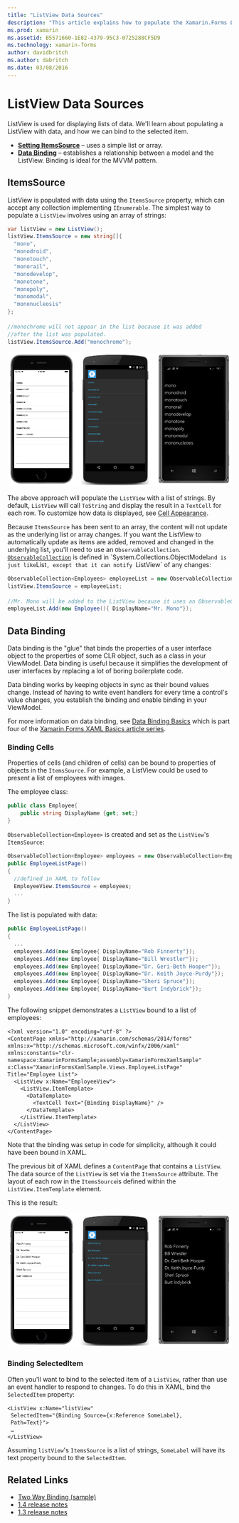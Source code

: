 ```yaml
---
title: "ListView Data Sources"
description: "This article explains how to populate the Xamarin.Forms ListView with data, and how to use data binding with a ListView."
ms.prod: xamarin
ms.assetid: B5571660-1E82-4379-95C3-0725288CF5D9
ms.technology: xamarin-forms
author: davidbritch
ms.author: dabritch
ms.date: 03/08/2016
---
```


# ListView Data Sources

ListView is used for displaying lists of data. We'll learn about populating a ListView with data, and how we can bind to the selected item.

- **[Setting ItemsSource](#ItemsSource)** &ndash; uses a simple list or array.
- **[Data Binding](#Data_Binding)** &ndash; establishes a relationship between a model and the ListView. Binding is ideal for the MVVM pattern.

## ItemsSource
ListView is populated with data using the `ItemsSource` property, which can accept any collection implementing `IEnumerable`. The simplest way to populate a `ListView` involves using an array of strings:

```csharp
var listView = new ListView();
listView.ItemsSource = new string[]{
  "mono",
  "monodroid",
  "monotouch",
  "monorail",
  "monodevelop",
  "monotone",
  "monopoly",
  "monomodal",
  "mononucleosis"
};

//monochrome will not appear in the list because it was added
//after the list was populated.
listView.ItemsSource.Add("monochrome");
```

![](data-and-databinding-images/itemssource-simple.png "ListView Displaying List of Strings")

The above approach will populate the `ListView` with a list of strings. By default, `ListView` will call `ToString` and display the result in a `TextCell` for each row. To customize how data is displayed, see [Cell Appearance](~/xamarin-forms/user-interface/listview/customizing-cell-appearance.md).

Because `ItemsSource` has been sent to an array, the content will not update as the underlying list or array changes. If you want the ListView to automatically update as items are added, removed and changed in the underlying list, you'll need to use an `ObservableCollection`. [`ObservableCollection`](xref:System.Collections.ObjectModel.ObservableCollection`1) is defined in `System.Collections.ObjectModel` and is just like `List`, except that it can notify `ListView` of any changes:

```csharp
ObservableCollection<Employees> employeeList = new ObservableCollection<Employess>();
listView.ItemsSource = employeeList;

//Mr. Mono will be added to the ListView because it uses an ObservableCollection
employeeList.Add(new Employee(){ DisplayName="Mr. Mono"});
```

<a name="Data_Binding" />

## Data Binding
Data binding is the "glue" that binds the properties of a user interface object to the properties of some CLR object, such as a class in your ViewModel. Data binding is useful because it simplifies the development of user interfaces by replacing a lot of boring boilerplate code.

Data binding works by keeping objects in sync as their bound values change. Instead of having to write event handlers for every time a control's value changes, you establish the binding and enable binding in your ViewModel.

For more information on data binding, see [Data Binding Basics](~/xamarin-forms/xaml/xaml-basics/data-binding-basics.md) which is part four of the [Xamarin.Forms XAML Basics article series](~/xamarin-forms/xaml/xaml-basics/index.md).

### Binding Cells
Properties of cells (and children of cells) can be bound to properties of objects in the `ItemsSource`. For example, a ListView could be used to present a list of employees with images.

The employee class:

```csharp
public class Employee{
    public string DisplayName {get; set;}
}
```

`ObservableCollection<Employee>` is created and set as the `ListView`'s `ItemsSource`:

```csharp
ObservableCollection<Employee> employees = new ObservableCollection<Employee>();
public EmployeeListPage()
{
  //defined in XAML to follow
  EmployeeView.ItemsSource = employees;
  ...
}
```

The list is populated with data:

```csharp
public EmployeeListPage()
{
  ...
  employees.Add(new Employee{ DisplayName="Rob Finnerty"});
  employees.Add(new Employee{ DisplayName="Bill Wrestler"});
  employees.Add(new Employee{ DisplayName="Dr. Geri-Beth Hooper"});
  employees.Add(new Employee{ DisplayName="Dr. Keith Joyce-Purdy"});
  employees.Add(new Employee{ DisplayName="Sheri Spruce"});
  employees.Add(new Employee{ DisplayName="Burt Indybrick"});
}
```

The following snippet demonstrates a `ListView` bound to a list of employees:

```xaml
<?xml version="1.0" encoding="utf-8" ?>
<ContentPage xmlns="http://xamarin.com/schemas/2014/forms"
xmlns:x="http://schemas.microsoft.com/winfx/2006/xaml"
xmlns:constants="clr-namespace:XamarinFormsSample;assembly=XamarinFormsXamlSample"
x:Class="XamarinFormsXamlSample.Views.EmployeeListPage"
Title="Employee List">
  <ListView x:Name="EmployeeView">
    <ListView.ItemTemplate>
      <DataTemplate>
        <TextCell Text="{Binding DisplayName}" />
      </DataTemplate>
    </ListView.ItemTemplate>
  </ListView>
</ContentPage>
```

Note that the binding was setup in code for simplicity, although it could have been bound in XAML.

The previous bit of XAML defines a `ContentPage` that contains a `ListView`. The data source of the `ListView` is set via the `ItemsSource` attribute. The layout of each row in the `ItemsSource`is defined within the `ListView.ItemTemplate` element.

This is the result:

![](data-and-databinding-images/bound-data.png "ListView using Data Binding")

### Binding SelectedItem

Often you'll want to bind to the selected item of a `ListView`, rather than use an event handler to respond to changes. To do this in XAML, bind the `SelectedItem` property:

```xaml
<ListView x:Name="listView"
 SelectedItem="{Binding Source={x:Reference SomeLabel},
 Path=Text}">
 …
</ListView>
```

Assuming `listView`'s `ItemsSource` is a list of strings, `SomeLabel` will have its text property bound to the `SelectedItem`.



## Related Links

- [Two Way Binding (sample)](https://developer.xamarin.com/samples/xamarin-forms/UserInterface/ListView/SwitchEntryTwoBinding)
- [1.4 release notes](http://forums.xamarin.com/discussion/35451/xamarin-forms-1-4-0-released/)
- [1.3 release notes](http://forums.xamarin.com/discussion/29934/xamarin-forms-1-3-0-released/)
